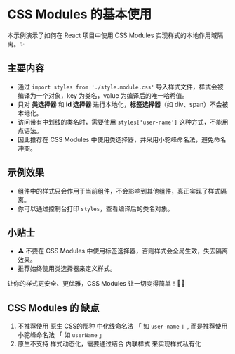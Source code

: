 # CSS Modules 的基本使用

本示例演示了如何在 React 项目中使用 CSS Modules 实现样式的本地作用域隔离。✨

## 主要内容

- 通过 `import styles from './style.module.css'` 导入样式文件，样式会被编译为一个对象，key 为类名，value 为编译后的唯一哈希值。
- 只对 **类选择器** 和 **id 选择器** 进行本地化，**标签选择器**（如 div、span）不会被本地化。
- 访问带有中划线的类名时，需要使用 `styles['user-name']` 这种方式，不能用点语法。
- 因此推荐在 CSS Modules 中使用类选择器，并采用小驼峰命名法，避免命名冲突。

## 示例效果

- 组件中的样式只会作用于当前组件，不会影响到其他组件，真正实现了样式隔离。
- 你可以通过控制台打印 `styles`，查看编译后的类名对象。

## 小贴士

- ⚠️ 不要在 CSS Modules 中使用标签选择器，否则样式会全局生效，失去隔离效果。
- 推荐始终使用类选择器来定义样式。

让你的样式更安全、更优雅，CSS Modules 让一切变得简单！🎉🎨

## CSS Modules 的 缺点
1. 不推荐使用 原生 CSS的那种 中化线命名法 「 如 `user-name` 」, 而是推荐使用小驼峰命名法 「 如 `userName` 」
2. 原生不支持 样式动态化，需要通过结合 内联样式 来实现样式私有化